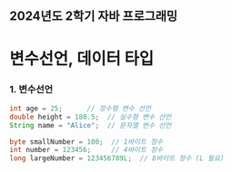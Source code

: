 ## 2024년도 2학기 자바 프로그래밍

# 변수선언, 데이터 타입

### 1. 변수선언
```java
int age = 25;      // 정수형 변수 선언
double height = 180.5;  // 실수형 변수 선언
String name = "Alice";  // 문자열 변수 선언

byte smallNumber = 100;  // 1바이트 정수
int number = 123456;     // 4바이트 정수
long largeNumber = 123456789L;  // 8바이트 정수 (L 필요)
